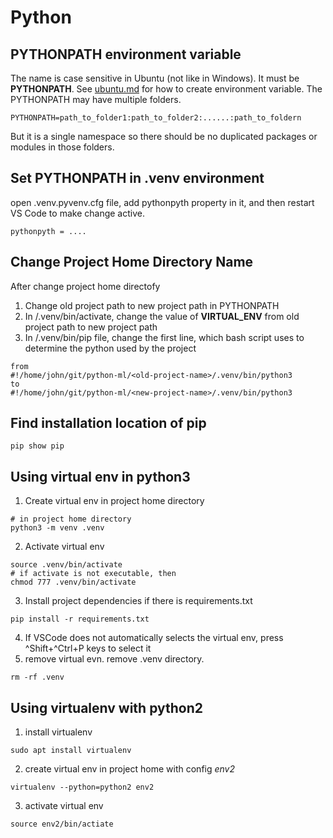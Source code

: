 # Python

## PYTHONPATH environment variable
The name is case sensitive in Ubuntu (not like in Windows). It must be __PYTHONPATH__. See [ubuntu.md](../ubumtu/ubuntu.md) for how to create environment variable. The PYTHONPATH may have multiple folders. 
```
PYTHONPATH=path_to_folder1:path_to_folder2:......:path_to_foldern
```
But it is a single namespace so there should be no duplicated packages or modules in those folders.

## Set PYTHONPATH in .venv environment

open .venv.pyvenv.cfg file, add pythonpyth property in it, and then restart VS Code to make change active.
```
pythonpyth = ....
```

## Change Project Home Directory Name
After change project home directofy
1. Change old project path to new project path in PYTHONPATH
2. In <project-home>/.venv/bin/activate, change the value of __VIRTUAL_ENV__ from old project path to new project path
3. In <project-home>/.venv/bin/pip file, change the first line, which bash script uses to determine the python used by the project
```
from
#!/home/john/git/python-ml/<old-project-name>/.venv/bin/python3
to
#!/home/john/git/python-ml/<new-project-name>/.venv/bin/python3
```


## Find installation location of pip
```
pip show pip
```

## Using virtual env in python3
1. Create virtual env in project home directory
```
# in project home directory
python3 -m venv .venv
```
2. Activate virtual env
```
source .venv/bin/activate
# if activate is not executable, then
chmod 777 .venv/bin/activate
```
3. Install project dependencies if there is requirements.txt
```
pip install -r requirements.txt
```
4. If VSCode does not automatically selects the virtual env, press ^Shift+^Ctrl+P keys to select it
5. remove virtual evn. remove .venv directory.
```
rm -rf .venv
```

## Using virtualenv with python2
1. install virtualenv
```
sudo apt install virtualenv
```
2. create virtual env in project home with config _env2_
```
virtualenv --python=python2 env2
```
3. activate virtual env
```
source env2/bin/actiate
```